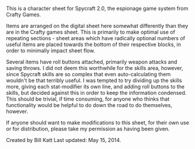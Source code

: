 This is a character sheet for Spycraft 2.0, the espionage game system from Crafty Games.

Items are arranged on the digital sheet here somewhat differently than they are in the Crafty games sheet.  This is primarily to make optimal use of repeating sections - sheet areas which have radically optional numbers of useful items are placed towards the bottom of their respective blocks, in order to minimally impact sheet flow.

Several items have roll buttons attached, primarily weapon attacks and saving throws.  I did not deem this worthwhile for the skills area, however, since Spycraft skills are so complex that even auto-calculating them wouldn't be that terribly useful.  I was tempted to try dividing up the skills more, giving each stat-modifier its own line, and adding roll buttons to the skills, but decided against this in order to keep the information condensed.  This should be trivial, if time consuming, for anyone who thinks that functionality would be helpful to do down the road to do themselves, however.  

If anyone should want to make modifications to this sheet, for their own use or for distribution, please take my permission as having been given.



Created by Bill Katt
Last updated: May 15, 2014.
